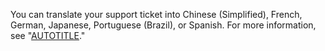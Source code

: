 You can translate your support ticket into Chinese (Simplified), French, German, Japanese, Portuguese (Brazil), or Spanish. For more information, see "[AUTOTITLE](/support/contacting-github-support/viewing-and-updating-support-tickets)."
